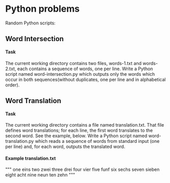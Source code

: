 # Python problems
Random Python scripts:

## Word Intersection
#### Task
The current working directory contains two files, words-1.txt and words-2.txt, each contains a sequence of words, one per line. Write a Python script named word-intersection.py which outputs only the words which occur in both sequences(without duplicates, one per line and in alphabetical order).

## Word Translation
#### Task
The current working directory contains a file named translation.txt. That file defines word translations; for each line,
the first word translates to the second word. See the example, below.
Write a Python script named word-translation.py which reads a sequence of words from standard input (one per line) and,
for each word, outputs the translated word.
#### Example translation.txt
""" 
one eins
two zwei
three drei
four vier
five funf
six sechs
seven sieben
eight acht
nine neun
ten zehn
"""
